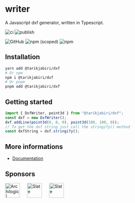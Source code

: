 # writer

A Javascript dxf generator, written in Typescript.

![ci](https://github.com/tarikjabiri/dxf/actions/workflows/ci.yml/badge.svg)
![publish](https://github.com/tarikjabiri/dxf/actions/workflows/cd.yml/badge.svg)

![GitHub](https://img.shields.io/github/license/dxfjs/writer?color=%2334D058&label=License&logo=Open%20Access&logoColor=%23959DA5)
![npm (scoped)](https://img.shields.io/npm/v/@tarikjabiri/dxf?color=%2334D058&logo=npm)
![npm](https://img.shields.io/npm/dt/@tarikjabiri/dxf?color=%2334D058&logo=npm)

<!--[Image entity scale and rotation](https://stackoverflow.com/questions/20521807/dxf-image-entity-group-code-explanation) explanation.-->

## Installation

```bash
yarn add @tarikjabiri/dxf
# Or npm
npm i @tarikjabiri/dxf
# Or pnpm
pnpm add @tarikjabiri/dxf
```

## Getting started

```javascript
import { DxfWriter, point3d } from "@tarikjabiri/dxf";
const dxf = new DxfWriter();
dxf.addLine(point3d(0, 0, 0), point3d(100, 100, 0));
// To get the dxf string just call the stringify() method
const dxfString = dxf.stringify();
```

## More informations

- [Documentation](https://dxf.vercel.app/)

## Sponsors

<a href="https://www.archilogic.com/" style="display: inline-block">
<img width="48" src="https://avatars.githubusercontent.com/u/6620048?s=200&v=4" style="width:48px" alt="Archilogic | Interior space for the digital world">
</a>
<a href="https://github.com/weareslate" style="display: inline-block; margin-left: 20px">
<img width="48" src="https://github.com/weareslate.png" style="width:48px" alt="Slate">
</a>
<a href="https://github.com/Autodrop3d" style="display: inline-block; margin-left: 20px">
<img width="48" src="https://github.com/Autodrop3d.png" style="width:48px" alt="Slate">
</a>
